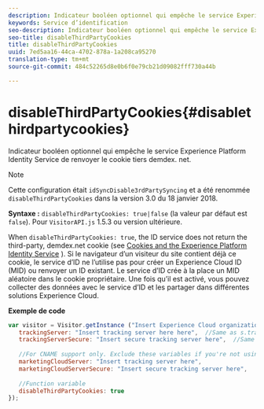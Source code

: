 ```yaml
---
description: Indicateur booléen optionnel qui empêche le service Experience Platform Identity Service de renvoyer le cookie tiers demdex. net.
keywords: Service d’identification
seo-description: Indicateur booléen optionnel qui empêche le service Experience Platform Identity Service de renvoyer le cookie tiers demdex. net.
seo-title: disableThirdPartyCookies
title: disableThirdPartyCookies
uuid: 7ed5aa16-44ca-4702-878a-1a208ca95270
translation-type: tm+mt
source-git-commit: 484c52265d8e0b6f0e79cb21d09082fff730a44b

---
```



# disableThirdPartyCookies{#disablethirdpartycookies}

Indicateur booléen optionnel qui empêche le service Experience Platform Identity Service de renvoyer le cookie tiers demdex. net.

>[!NOTE]
>
>Cette configuration était `idSyncDisable3rdPartySyncing` et a été renommée `disableThirdPartyCookies` dans la version 3.0 du 18 janvier 2018.

**Syntaxe :** `disableThirdPartyCookies: true|false` (la valeur par défaut est `false`). Pour `VisitorAPI.js` 1.5.3 ou version ultérieure.

When `disableThirdPartyCookies: true`, the ID service does not return the third-party, demdex.net cookie (see [Cookies and the Experience Platform Identity Service](../../introduction/cookies.md) ). Si le navigateur d’un visiteur du site contient déjà ce cookie, le service d’ID ne l’utilise pas pour créer un Experience Cloud ID (MID) ou renvoyer un ID existant. Le service d’ID crée à la place un MID aléatoire dans le cookie propriétaire. Une fois qu’il est activé, vous pouvez collecter des données avec le service d’ID et les partager dans différentes solutions Experience Cloud.

**Exemple de code**

```js
var visitor = Visitor.getInstance ("Insert Experience Cloud organization ID here",{ 
   trackingServer: "Insert tracking server here here",  //Same as s.trackingServer 
   trackingServerSecure: "Insert secure tracking server here",  //Same as s.trackingServerSecure 
 
   //For CNAME support only. Exclude these variables if you're not using CNAME 
   marketingCloudServer: "Insert tracking server here", 
   marketingCloudServerSecure: "Insert secure tracking server here", 
 
   //Function variable 
   disableThirdPartyCookies: true 
});
```

